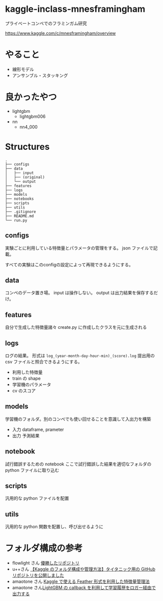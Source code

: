 # kaggle-inclass-mnesframingham

プライベートコンペでのフラミンガム研究

https://www.kaggle.com/c/mnesframingham/overview


# やること
- 線形モデル
- アンサンブル・スタッキング

# 良かったやつ
- lightgbm
    - lightgbm006
- nn
    - nn4_000


# Structures

```
.
├── configs
├── data
│   ├── input
│   ├── (original)
│   └── output
├── features
├── logs
├── models
├── notebooks
├── scripts
├── utils
├── .gitignore
├── README.md
└── run.py

```

## configs

実験ごとに利用している特徴量とパラメータの管理をする。
json ファイルで記載。

すべての実験はこのconfigの設定によって再現できるようにする。

## data

コンペのデータ置き場。
input は操作しない。
output は出力結果を保存するだけ。

## features

自分で生成した特徴量諸々
create.py に作成したクラスを元に生成される

## logs

ログの結果。
形式は `log_(year-month-day-hour-min)_(score).log`
提出用の csv ファイルと照合できるようにする。

- 利用した特徴量
- train の shape
- 学習機のパラメータ
- cv のスコア

## models

学習機のフォルダ。別のコンペでも使い回せることを意識して入出力を構築

- 入力 dataframe, prameter
- 出力 予測結果

## notebook

試行錯誤するための notebook
ここで試行錯誤した結果を適切なフォルダの python ファイルに取り込む

## scripts

汎用的な python ファイルを配置

## utils

汎用的な python 関数を配置し、呼び出せるように

# フォルダ構成の参考

- flowlight さん [優勝したリポジトリ](https://github.com/flowlight0/talkingdata-adtracking-fraud-detection)
- u++さん [【Kaggle のフォルダ構成や管理方法】タイタニック用の GitHub リポジトリを公開しました](https://upura.hatenablog.com/entry/2018/12/28/225234)
- amaotone さん [Kaggle で使える Feather 形式を利用した特徴量管理法](https://amalog.hateblo.jp/entry/kaggle-feature-management)
- amaotone さん[LightGBM の callback を利用して学習履歴をロガー経由で出力する](https://amalog.hateblo.jp/entry/lightgbm-logging-callback)
